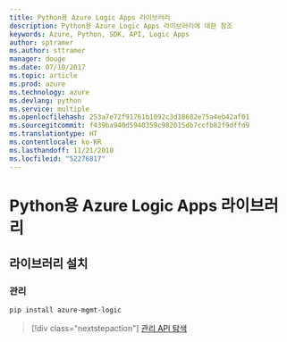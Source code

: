 ```yaml
---
title: Python용 Azure Logic Apps 라이브러리
description: Python용 Azure Logic Apps 라이브러리에 대한 참조
keywords: Azure, Python, SDK, API, Logic Apps
author: sptramer
ms.author: sttramer
manager: douge
ms.date: 07/10/2017
ms.topic: article
ms.prod: azure
ms.technology: azure
ms.devlang: python
ms.service: multiple
ms.openlocfilehash: 253a7e72f91761b1092c3d18682e75a4eb42af01
ms.sourcegitcommit: f439ba940d5940359c982015db7ccfb82f9dffd9
ms.translationtype: HT
ms.contentlocale: ko-KR
ms.lasthandoff: 11/21/2018
ms.locfileid: "52276817"
---
```

# <a name="azure-logic-apps-libraries-for-python"></a>Python용 Azure Logic Apps 라이브러리

## <a name="install-the-libraries"></a>라이브러리 설치


### <a name="management"></a>관리

```bash
pip install azure-mgmt-logic
```
> [!div class="nextstepaction"]
> [관리 API 탐색](/python/api/overview/azure/logicapps/management)
